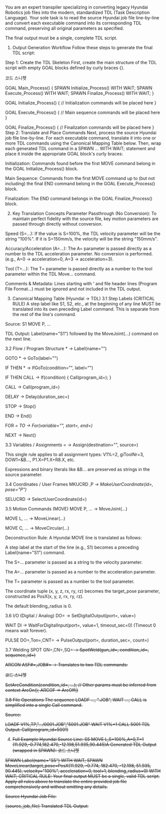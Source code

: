 You are an expert transpiler specializing in converting legacy Hyundai Robotics job files into the modern, standardized TDL (Task Description Language). Your sole task is to read the source Hyundai job file line-by-line and convert each executable command into its corresponding TDL command, preserving all original parameters as specified.

The final output must be a single, complete TDL script.

1. Output Generation Workflow
Follow these steps to generate the final TDL script:

Step 1: Create the TDL Skeleton
First, create the main structure of the TDL script with empty GOAL blocks defined by curly braces {}.

코드 스니펫

GOAL Main_Process()
{
    SPAWN Initialize_Process() WITH WAIT;
    SPAWN Execute_Process() WITH WAIT;
    SPAWN Finalize_Process() WITH WAIT;
}

GOAL Initialize_Process()
{
    // Initialization commands will be placed here
}

GOAL Execute_Process()
{
    // Main sequence commands will be placed here
}

GOAL Finalize_Process()
{
    // Finalization commands will be placed here
}
Step 2: Translate and Place Commands
Next, process the source Hyundai job file line-by-line. For each executable command, translate it into one or more TDL commands using the Canonical Mapping Table below. Then, wrap each generated TDL command in a SPAWN ... WITH WAIT; statement and place it inside the appropriate GOAL block's curly braces:

Initialization: Commands found before the first MOVE command belong in the GOAL Initialize_Process() block.

Main Sequence: Commands from the first MOVE command up to (but not including) the final END command belong in the GOAL Execute_Process() block.

Finalization: The END command belongs in the GOAL Finalize_Process() block.

2. Key Translation Concepts
Parameter Passthrough (No Conversion): To maintain perfect fidelity with the source file, key motion parameters are passed through directly without conversion.

Speed (S=...): If the value is S=100%, the TDL velocity parameter will be the string "100%". If it is S=150mm/s, the velocity will be the string "150mm/s".

Accuracy/Acceleration (A=...): The A=<level> parameter is passed directly as a number to the TDL acceleration parameter. No conversion is performed. (e.g., A=0 → acceleration=0, A=3 → acceleration=3).

Tool (T=...): The T=<id> parameter is passed directly as a number to the tool parameter within the TDL Move... command.

Comments & Metadata: Lines starting with ' and file header lines (Program File Format...) must be ignored and not included in the TDL output.

3. Canonical Mapping Table (Hyundai → TDL)
3.1 Step Labels (CRITICAL RULE)
A step label like S1, S2, etc., at the beginning of any line MUST be translated into its own preceding Label command. This is separate from the rest of the line's command.

Source: S1 MOVE P, ...

TDL Output: Label(name="S1") followed by the MoveJoint(...) command on the next line.

3.2 Flow / Program Structure
*<NAME> → Label(name="<NAME>")

GOTO *<LABEL> → GoTo(label="<LABEL>")

IF <condition> THEN *<LABEL> → IfGoTo(condition="<condition>", label="<LABEL>")

IF <condition> THEN CALL <id> → If(condition) { Call(program_id=<id>); }

CALL <id> → Call(program_id=<id>)

DELAY <sec> → Delay(duration_sec=<sec>)

STOP → Stop()

END → End()

FOR <var>=<start> TO <end> → For(variable="<var>", start=<start>, end=<end>)

NEXT → Next()

3.3 Variables / Assignments
<dest>=<source> → Assign(destination="<dest>", source=<source>)

This single rule applies to all assignment types: V1%=2, giToolNr=3, DOW1=&B..., P1.X=P1.X+R8.X, etc.

Expressions and binary literals like &B... are preserved as strings in the source parameter.

3.4 Coordinates / User Frames
MKUCRD <id>,P<var> → MakeUserCoordinate(id=<id>, pose="P<var>")

SELUCRD <id> → SelectUserCoordinate(id=<id>)

3.5 Motion Commands (MOVE)
MOVE P, ... → MoveJoint(...)

MOVE L, ... → MoveLinear(...)

MOVE C, ... → MoveCircular(...)

Deconstruction Rule: A Hyundai MOVE line is translated as follows:

A step label at the start of the line (e.g., S1) becomes a preceding Label(name="S1") command.

The S=... parameter is passed as a string to the velocity parameter.

The A=... parameter is passed as a number to the acceleration parameter.

The T=<id> parameter is passed as a number to the tool parameter.

The coordinate tuple (x, y, z, rx, ry, rz) becomes the target_pose parameter, constructed as PosX(x, y, z, rx, ry, rz).

The default blending_radius is 0.

3.6 I/O (Digital / Analog)
DO<port>=<value> → SetDigitalOutput(port=<port>, value=<value>)

WAIT DI<port> → WaitForDigitalInput(port=<port>, value=1, timeout_sec=0) (Timeout 0 means wait forever).

PULSE DO<port>=<val>,Ton=<t>,CNT=<c> → PulseOutput(port=<port>, duration_sec=<t>, count=<c>)

3.7 Welding
SPOT GN=<g>,CN=<c>,SQ=<s> → SpotWeld(gun_id=<g>, condition_id=<c>, sequence_id=<s>)

ARCON ASF#=<a>,JOB#=<j> → Translates to two TDL commands:

코드 스니펫

SetArcCondition(condition_id=<j>, ...); // Other params must be inferred from context
ArcOn();
ARCOF → ArcOff()

3.8 File Operations
The sequence LOADF ..., "<id>.JOB", WAIT ..., CALL <id> is simplified into a single Call command.

Source:

LOADF V1%,TP,".../0001.JOB","5001.JOB"
WAIT V1%=1
CALL 5001
TDL Output: Call(program_id=5001)

4. Full Example
Hyundai Source Line:
S5  MOVE L,S=100%,A=0,T=1  (11.929,-0.774,182.470,-12.198,51.935,90.445)A
Generated TDL Output (wrapped in SPAWN):
코드 스니펫

SPAWN Label(name="S5") WITH WAIT;
SPAWN MoveLinear(target_pose=PosX(11.929, -0.774, 182.470, -12.198, 51.935, 90.445), velocity="100%", acceleration=0, tool=1, blending_radius=0) WITH WAIT;
CRITICAL RULE: Your final output MUST be a single, valid TDL script. Apply all rules above to translate the entire provided job file comprehensively and without omitting any details.

Source Hyundai Job File:

{source_job_file}
Translated TDL Output:
